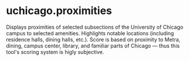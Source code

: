 # uchicago.proximities
Displays proximities of selected subsections of the University of Chicago campus to selected amenities. Highlights notable locations (including residence halls, dining halls, etc.). Score is based on proximity to Metra, dining, campus center, library, and familiar parts of Chicago — thus this tool's scoring system is higly subjective.
